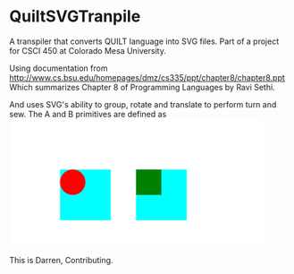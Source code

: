 # QuiltSVGTranpile

A transpiler that converts QUILT language into SVG files.  Part of a project for CSCI 450 at Colorado Mesa University.

Using documentation from http://www.cs.bsu.edu/homepages/dmz/cs335/ppt/chapter8/chapter8.ppt 
Which summarizes Chapter 8 of Programming Languages by Ravi Sethi.

And uses SVG's ability to group, rotate and translate to perform turn and sew.
The A and B primitives are defined as <img src="ExampleAB.svg"/>

This is Darren, Contributing.
